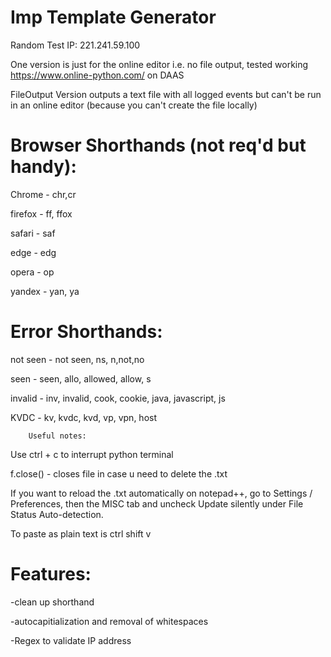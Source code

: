 # Imp Template Generator 

Random Test IP: 221.241.59.100


One version is just for the online editor i.e. no file output, tested working https://www.online-python.com/ on DAAS


FileOutput Version outputs a text file with all logged events but can't be run in an online editor (because you can't create the file locally)


# Browser Shorthands (not req'd but handy):

Chrome - chr,cr

firefox - ff, ffox

safari - saf

edge - edg

opera - op

yandex - yan, ya

#  Error Shorthands:

not seen - not seen, ns, n,not,no

seen - seen, allo, allowed, allow, s

invalid - inv, invalid, cook, cookie, java, javascript, js

KVDC - kv, kvdc, kvd, vp, vpn, host




		Useful notes:

Use ctrl + c to interrupt python terminal

f.close() - closes file in case u need to delete the .txt

If you want to reload the .txt automatically on notepad++, go to Settings / Preferences, then the MISC tab and uncheck Update silently under File Status Auto-detection.

To paste as plain text is ctrl shift v


# Features:

-clean up shorthand

-autocapitialization and removal of whitespaces

-Regex to validate IP address
